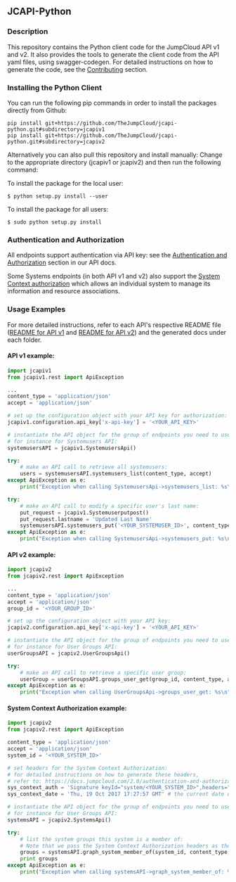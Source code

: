 ## JCAPI-Python

### Description

This repository contains the Python client code for the JumpCloud API v1 and v2.
It also provides the tools to generate the client code from the API yaml files, using swagger-codegen.
For detailed instructions on how to generate the code, see the [Contributing](CONTRIBUTING.md) section.

### Installing the Python Client

You can run the following pip commands in order to install the packages directly from Github:
```
pip install git+https://github.com/TheJumpCloud/jcapi-python.git#subdirectory=jcapiv1
pip install git+https://github.com/TheJumpCloud/jcapi-python.git#subdirectory=jcapiv2
```

Alternatively you can also pull this repository and install manually:
Change to the appropriate directory (jcapiv1 or jcapiv2) and then run the following command:

To install the package for the local user:
```
$ python setup.py install --user
```
To install the package for all users:
```
$ sudo python setup.py install
```

### Authentication and Authorization

All endpoints support authentication via API key: see the [Authentication and Authorization](https://docs.jumpcloud.com/2.0/authentication-and-authorization/authentication-and-authorization-overview) section in our API docs.

Some Systems endpoints (in both API v1 and v2) also support the [System Context authorization](https://docs.jumpcloud.com/2.0/authentication-and-authorization/system-context) which allows an individual system to manage its information and resource associations.

### Usage Examples

For more detailed instructions, refer to each API's respective README file ([README for API v1](jcapiv1/README.md) and [README for API v2](jcapiv2/README.md)) and the generated docs under each folder.

#### API v1 example:
```python
import jcapiv1
from jcapiv1.rest import ApiException

...
content_type = 'application/json'
accept = 'application/json'

# set up the configuration object with your API key for authorization:
jcapiv1.configuration.api_key['x-api-key'] = '<YOUR_API_KEY>'

# instantiate the API object for the group of endpoints you need to use
# for instance for Systemusers API:
systemusersAPI = jcapiv1.SystemusersApi()

try:
    # make an API call to retrieve all systemusers:
    users = systemusersAPI.systemusers_list(content_type, accept)
except ApiException as e:
    print("Exception when calling SystemusersApi->systemusers_list: %s\n" % e)

try:
    # make an API call to modify a specific user's last name:
    put_request = jcapiv1.Systemuserputpost()
    put_request.lastname = 'Updated Last Name'
    systemusersAPI.systemusers_put('<YOUR_SYSTEMUSER_ID>', content_type, accept, body=put_request)
except ApiException as e:
    print("Exception when calling SystemusersApi->systemusers_put: %s\n" % e)
```

#### API v2 example:
```python
import jcapiv2
from jcapiv2.rest import ApiException

...
content_type = 'application/json'
accept = 'application/json'
group_id = '<YOUR_GROUP_ID>'

# set up the configuration object with your API key:
jcapiv2.configuration.api_key['x-api-key'] = '<YOUR_API_KEY>'

# instantiate the API object for the group of endpoints you need to use
# for instance for User Groups API:
userGroupsAPI = jcapiv2.UserGroupsApi()

try:
    # make an API call to retrieve a specific user group:
    userGroup = userGroupsAPI.groups_user_get(group_id, content_type, accept)
except ApiException as e:
    print("Exception when calling UserGroupsApi->groups_user_get: %s\n" % e)

```

#### System Context Authorization example:
```python
import jcapiv2
from jcapiv2.rest import ApiException

content_type = 'application/json'
accept = 'application/json'
system_id = '<YOUR_SYSTEM_ID>'

# set headers for the System Context Authorization:
# for detailed instructions on how to generate these headers,
# refer to: https://docs.jumpcloud.com/2.0/authentication-and-authorization/system-context
sys_context_auth = 'Signature keyId="system/<YOUR_SYSTEM_ID>",headers="request-line date",algorithm="rsa-sha256",signature="<YOUR_SYSTEM_SIGNATURE>"'
sys_context_date = 'Thu, 19 Oct 2017 17:27:57 GMT' # the current date on the system

# instantiate the API object for the group of endpoints you need to use
# for instance for User Groups API:
systemsAPI = jcapiv2.SystemsApi()

try:
    # list the system groups this system is a member of:
    # Note that we pass the System Context Authorization headers as the 'date' and 'authorization' parameters
    groups = systemsAPI.graph_system_member_of(system_id, content_type, accept, date=sys_context_date, authorization=sys_context_auth)
    print groups
except ApiException as e:
    print("Exception when calling systemsAPI->graph_system_member_of: %s\n" % e)
```

